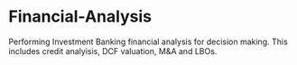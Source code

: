 # Financial-Analysis
Performing Investment Banking financial analysis for decision making. This includes credit analyisis, DCF valuation, M&amp;A and LBOs.
